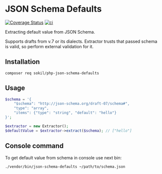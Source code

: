 # JSON Schema Defaults

[![Coverage Status](https://coveralls.io/repos/github/sokil/php-json-schema-defaults/badge.svg?branch=master)](https://coveralls.io/github/sokil/php-json-schema-defaults?branch=master)
[![ci](https://github.com/sokil/php-json-schema-defaults/actions/workflows/ci.yml/badge.svg)](https://github.com/sokil/php-json-schema-defaults/actions/workflows/ci.yml)

Extracting default value from JSON Schema.

Supports drafts from v.7 or its dialects.
Extractor trusts that passed schema is valid, so perform external validation for it.

## Installation

```
composer req sokil/php-json-schema-defaults
```

## Usage

```php
$schema = '{
    "$schema": "http://json-schema.org/draft-07/schema#",
    "type": "array", 
    "items": {"type": "string", "default": "hello"}
}';

$extractor = new Extractor();
$defaultValue = $extractor->extract($schema); // ["hello"]
```

## Console command

To get default value from schema in console use next bin:

```
./vendor/bin/json-schema-defaults ~/path/to/schema.json
```
